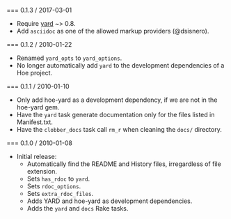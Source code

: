 === 0.1.3 / 2017-03-01

* Require [yard] ~> 0.8.
* Add `asciidoc` as one of the allowed markup providers (@dsisnero).

=== 0.1.2 / 2010-01-22

* Renamed `yard_opts` to `yard_options`.
* No longer automatically add `yard` to the development dependencies
  of a Hoe project.

=== 0.1.1 / 2010-01-10

* Only add hoe-yard as a development dependency, if we are not in the
  hoe-yard gem.
* Have the `yard` task generate documentation only for the files listed in
  Manifest.txt.
* Have the `clobber_docs` task call `rm_r` when cleaning the `docs/`
  directory.

=== 0.1.0 / 2010-01-08

* Initial release:
  * Automatically find the README and History files, irregardless of file
    extension.
  * Sets `has_rdoc` to `yard`.
  * Sets `rdoc_options`.
  * Sets `extra_rdoc_files`.
  * Adds YARD and hoe-yard as development dependencies.
  * Adds the `yard` and `docs` Rake tasks.

[yard]: http://yardoc.org/
